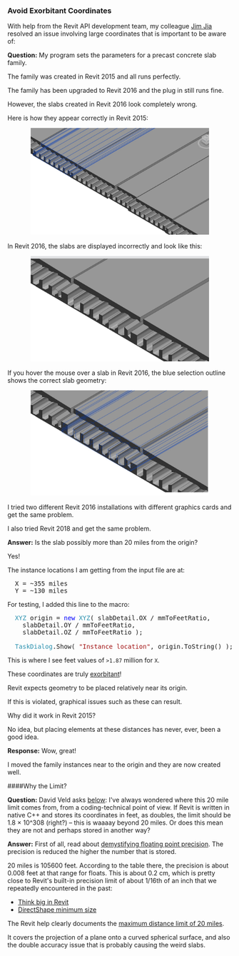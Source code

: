 <head>
<meta http-equiv="Content-Type" content="text/html; charset=utf-8">
<link rel="stylesheet" type="text/css" href="bc.css">
<!--
<script src="run_prettify.js" type="text/javascript"></script>
<script src="https://google-code-prettify.googlecode.com/svn/loader/run_prettify.js" type="text/javascript"></script>
-->
<script src="https://cdn.rawgit.com/google/code-prettify/master/loader/run_prettify.js" type="text/javascript"></script>
</head>

<!---

- 13559666 [Strange graphics in Revit 2016 from a plug-in working fine in 2015]
  REVIT-123143 [Strange graphics in Revit 2016 from a plug-in working fine in 2015 - case 13559666]
  avoid exorbitant coordinates
  https://en.wiktionary.org/wiki/exorbitant#English
  
Avoid exorbitant coordinates in #RevitAPI @AutodeskRevit #bim #dynamobim @AutodeskForge #ForgeDevCon http://bit.ly/exorbitantcoord

Slabs created by an add-in are displayed perfectly in Revit 2015.
In Revit 2016, they are not.
What can be the problem?
These slabs are located at an exorbitant distance from the origin.
Relocating them closer to the origin resolves the problem...

--->

### Avoid Exorbitant Coordinates

With help from the Revit API development team, my
colleague [Jim Jia](http://thebuildingcoder.typepad.com/blog/2017/11/cloud-model-predicate-and-set-parameter-regenerates.html#2) resolved
an issue involving large coordinates that is important to be aware of:

**Question:** My program sets the parameters for a precast concrete slab family.

The family was created in Revit 2015 and all runs perfectly. 

The family has been upgraded to Revit 2016 and the plug in still runs fine. 

However, the slabs created in Revit 2016 look completely wrong.

Here is how they appear correctly in Revit 2015:

<center>
<img src="img/exorbitant_2015_slabs_good.jpg" alt="Good slabs in Revit 2015" width="400"/>
</center>

In Revit 2016, the slabs are displayed incorrectly and look like this:

<center>
<img src="img/exorbitant_2016_slabs_bad.jpg" alt="Bad slabs in Revit 2016" width="400"/>
</center>

If you hover the mouse over a slab in Revit 2016, the blue selection outline shows the correct slab geometry:

<center>
<img src="img/exorbitant_2016_hover_slab_correct_outline.jpg" alt="Hovering over slabs in Revit 2016" width="400"/>
</center>

I tried two different Revit 2016 installations with different graphics cards and get the same problem.

I also tried Revit 2018 and get the same problem.

**Answer:** Is the slab possibly more than 20 miles from the origin?

Yes!

The instance locations I am getting from the input file are at:

<pre>
  X = ~355 miles
  Y = ~130 miles
</pre>

For testing, I added this line to the macro:

<pre class="code">
&nbsp;&nbsp;<span style="color:#2b91af;">XYZ</span>&nbsp;origin&nbsp;=&nbsp;<span style="color:blue;">new</span>&nbsp;<span style="color:#2b91af;">XYZ</span>(&nbsp;slabDetail.OX&nbsp;/&nbsp;mmToFeetRatio,&nbsp;
&nbsp;&nbsp;&nbsp;&nbsp;slabDetail.OY&nbsp;/&nbsp;mmToFeetRatio,&nbsp;
&nbsp;&nbsp;&nbsp;&nbsp;slabDetail.OZ&nbsp;/&nbsp;mmToFeetRatio&nbsp;);
 
&nbsp;&nbsp;<span style="color:#2b91af;">TaskDialog</span>.Show(&nbsp;<span style="color:#a31515;">&quot;Instance&nbsp;location&quot;</span>,&nbsp;origin.ToString()&nbsp;);
</pre>

This is where I see feet values of `>1.87` million for `X`.

These coordinates are truly [exorbitant](https://en.wiktionary.org/wiki/exorbitant#English)!

Revit expects geometry to be placed relatively near its origin.

If this is violated, graphical issues such as these can result.

Why did it work in Revit 2015?

No idea, but placing elements at these distances has never, ever, been a good idea.

**Response:** Wow, great!

I moved the family instances near to the origin and they are now created well.

####<a name="2"></a>Why the Limit?

**Question:** David Veld asks [below](http://thebuildingcoder.typepad.com/blog/2017/11/avoid-exorbitant-coordinates.html#comment-3639729627): I've always wondered where this 20 mile limit comes from, from a coding-technical point of view. If Revit is written in native C++ and stores its coordinates in feet, as doubles, the limit should be 1.8 × 10^308 (right?) &ndash; this is waaaay beyond 20 miles. Or does this mean they are not and perhaps stored in another way?  

**Answer:** First of all, read about [demystifying floating point precision](https://blog.demofox.org/2017/11/21/floating-point-precision).
The precision is reduced the higher the number that is stored.

20 miles is 105600 feet. According to the table there, the precision is about 0.008 feet at that range for floats. This is about 0.2 cm, which is pretty close to Revit's built-in precision limit of about 1/16th of an inch that we repeatedly encountered in the past:

- [Think big in Revit](http://thebuildingcoder.typepad.com/blog/2009/07/think-big-in-revit.html)
- [DirectShape minimum size](http://thebuildingcoder.typepad.com/blog/2014/05/directshape-performance-and-minimum-size.html#3)

The Revit help clearly documents
the [maximum distance limit of 20 miles](https://knowledge.autodesk.com/support/revit-products/learn-explore/caas/CloudHelp/cloudhelp/2018/ENU/Revit-Model/files/GUID-3F79BF5A-F051-49F3-951E-D3E86F51BECC-htm.html).

It covers the projection of a plane onto a curved spherical surface, and also the double accuracy issue
that is probably causing the weird slabs.
